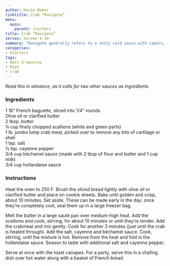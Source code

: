 ```yaml
---
author: Kevin Baker
linktitle: Crab “Ravigote”
menu:
  main:
    parent: starters
title: Crab “Ravigote”
serves: Serves 6-10
summary: "Ravigote generally refers to a zesty cold sauce with capers, herbs and shallots…which is nothing like the (deliciously rich) recipe below, but this warm dip is what they serve as “Crab Ravigote” at the venerable Galatoire’s on Bourbon Street in New Orleans, and who am I to argue? This is great for a party."
categories:
- Starters
tags: 
- Hors d'oeuvres 
- Dips
- Crab
---
```

*Read this in advance, as it calls for two other sauces as ingredients.*

### Ingredients

<div class="ingredient-list">

1 16” French baguette, sliced into 1/4” rounds  
Olive oil or clarified butter  
2 tbsp. butter  
¼ cup finely chopped scallions (white and green parts)  
1 lb. jumbo lump crab meat, picked over to remove any bits of cartilage or shell  
1 tsp. salt  
½ tsp. cayenne pepper  
3/4 cup béchamel sauce (made with 2 tbsp of flour and butter and 1 cup milk)  
3/4 cup hollandaise sauce    

</div>

### Instructions

Heat the oven to 250 F. Brush the sliced bread lightly with olive oil or clarified butter and place on cookie sheets.  Bake until golden and crisp, about 10 minutes.  Set aside. These can be made early in the day; once they’re completely cool, seal them up in a large freezer bag.

Melt the butter in a large sauté pan over medium-high heat. Add the scallions and cook, stirring, for about 10 minutes or until they’re tender.  Add the crabmeat and mix gently. Cook for another 3 minutes (just until the crab is heated through). Add the salt, cayenne and béchamel sauce. Cook, stirring, until the mixture is hot. Remove from the heat and fold in the hollandaise sauce. Season to taste with additional salt and cayenne pepper.

Serve at once with the toast canapes. For a party, serve this in a chafing dish over hot water along with a basket of French bread.